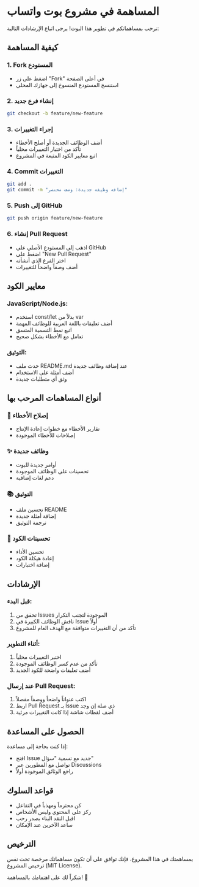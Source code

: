 # المساهمة في مشروع بوت واتساب

نرحب بمساهماتكم في تطوير هذا البوت! يرجى اتباع الإرشادات التالية:

## كيفية المساهمة

### 1. Fork المستودع
- اضغط على زر "Fork" في أعلى الصفحة
- استنسخ المستودع المنسوخ إلى جهازك المحلي

### 2. إنشاء فرع جديد
```bash
git checkout -b feature/new-feature
```

### 3. إجراء التغييرات
- أضف الوظائف الجديدة أو أصلح الأخطاء
- تأكد من اختبار التغييرات محلياً
- اتبع معايير الكود المتبعة في المشروع

### 4. Commit التغييرات
```bash
git add .
git commit -m "إضافة وظيفة جديدة: وصف مختصر"
```

### 5. Push إلى GitHub
```bash
git push origin feature/new-feature
```

### 6. إنشاء Pull Request
- اذهب إلى المستودع الأصلي على GitHub
- اضغط على "New Pull Request"
- اختر الفرع الذي أنشأته
- أضف وصفاً واضحاً للتغييرات

## معايير الكود

### JavaScript/Node.js:
- استخدم const/let بدلاً من var
- أضف تعليقات باللغة العربية للوظائف المهمة
- اتبع نمط التسمية المتسق
- تعامل مع الأخطاء بشكل صحيح

### التوثيق:
- حدث ملف README.md عند إضافة وظائف جديدة
- أضف أمثلة على الاستخدام
- وثق أي متطلبات جديدة

## أنواع المساهمات المرحب بها

### 🐛 إصلاح الأخطاء
- تقارير الأخطاء مع خطوات إعادة الإنتاج
- إصلاحات للأخطاء الموجودة

### ✨ وظائف جديدة
- أوامر جديدة للبوت
- تحسينات على الوظائف الموجودة
- دعم لغات إضافية

### 📚 التوثيق
- تحسين ملف README
- إضافة أمثلة جديدة
- ترجمة التوثيق

### 🎨 تحسينات الكود
- تحسين الأداء
- إعادة هيكلة الكود
- إضافة اختبارات

## الإرشادات

### قبل البدء:
1. تحقق من Issues الموجودة لتجنب التكرار
2. ناقش الوظائف الكبيرة في Issue أولاً
3. تأكد من أن التغييرات متوافقة مع الهدف العام للمشروع

### أثناء التطوير:
1. اختبر التغييرات محلياً
2. تأكد من عدم كسر الوظائف الموجودة
3. أضف تعليقات واضحة للكود الجديد

### عند إرسال Pull Request:
1. اكتب عنواناً واضحاً ووصفاً مفصلاً
2. اربط Pull Request بـ Issue ذي صلة إن وجد
3. أضف لقطات شاشة إذا كانت التغييرات مرئية

## الحصول على المساعدة

إذا كنت بحاجة إلى مساعدة:
- افتح Issue جديد مع تسمية "سؤال"
- تواصل مع المطورين عبر Discussions
- راجع الوثائق الموجودة أولاً

## قواعد السلوك

- كن محترماً ومهذباً في التفاعل
- ركز على المحتوى وليس الأشخاص
- اقبل النقد البناء بصدر رحب
- ساعد الآخرين عند الإمكان

## الترخيص

بمساهمتك في هذا المشروع، فإنك توافق على أن تكون مساهماتك مرخصة تحت نفس ترخيص المشروع (MIT License).

شكراً لك على اهتمامك بالمساهمة! 🎉

